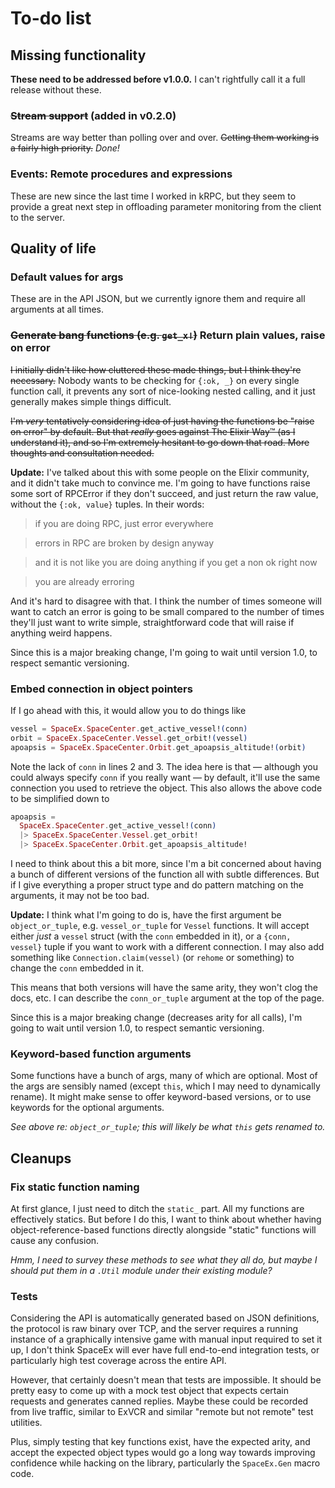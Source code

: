 # To-do list

## Missing functionality

**These need to be addressed before v1.0.0.**  I can't rightfully call it a full release without these.

### ~~Stream support~~ (added in v0.2.0)

Streams are way better than polling over and over.  ~~Getting them working is a fairly high priority.~~ *Done!*

### Events: Remote procedures and expressions

These are new since the last time I worked in kRPC, but they seem to provide a great next step in offloading parameter monitoring from the client to the server.

## Quality of life

### Default values for args

These are in the API JSON, but we currently ignore them and require all arguments at all times.

### ~~Generate bang functions (e.g. `get_x!`)~~ Return plain values, raise on error

~~I initially didn't like how cluttered these made things, but I think they're necessary.~~  Nobody wants to be checking for `{:ok, _}` on every single function call, it prevents any sort of nice-looking nested calling, and it just generally makes simple things difficult.

~~I'm *very* tentatively considering idea of just having the functions be "raise on error" by default.  But that *really* goes against The Elixir Way™ (as I understand it), and so I'm extremely hesitant to go down that road.  More thoughts and consultation needed.~~

**Update:** I've talked about this with some people on the Elixir community, and it didn't take much to convince me.  I'm going to have functions raise some sort of RPCError if they don't succeed, and just return the raw value, without the `{:ok, value}` tuples.  In their words:

> if you are doing RPC, just error everywhere

> errors in RPC are broken by design anyway

> and it is not like you are doing anything if you get a non ok right now

> you are already erroring

And it's hard to disagree with that.  I think the number of times someone will want to catch an error is going to be small compared to the number of times they'll just want to write simple, straightforward code that will raise if anything weird happens.

Since this is a major breaking change, I'm going to wait until version 1.0, to respect semantic versioning.

### Embed connection in object pointers

If I go ahead with this, it would allow you to do things like

```elixir
vessel = SpaceEx.SpaceCenter.get_active_vessel!(conn)
orbit = SpaceEx.SpaceCenter.Vessel.get_orbit!(vessel)
apoapsis = SpaceEx.SpaceCenter.Orbit.get_apoapsis_altitude!(orbit)
```

Note the lack of `conn` in lines 2 and 3.  The idea here is that — although you could always specify `conn` if you really want — by default, it'll use the same connection you used to retrieve the object.  This also allows the above code to be simplified down to

```elixir
apoapsis =
  SpaceEx.SpaceCenter.get_active_vessel!(conn)
  |> SpaceEx.SpaceCenter.Vessel.get_orbit!
  |> SpaceEx.SpaceCenter.Orbit.get_apoapsis_altitude!
```

I need to think about this a bit more, since I'm a bit concerned about having a bunch of different versions of the function all with subtle differences.  But if I give everything a proper struct type and do pattern matching on the arguments, it may not be too bad.

**Update:** I think what I'm going to do is, have the first argument be `object_or_tuple`, e.g. `vessel_or_tuple` for `Vessel` functions.  It will accept either *just* a `vessel` struct (with the `conn` embedded in it), or a `{conn, vessel}` tuple if you want to work with a different connection.  I may also add something like `Connection.claim(vessel)` (or `rehome` or something) to change the `conn` embedded in it.

This means that both versions will have the same arity, they won't clog the docs, etc.  I can describe the `conn_or_tuple` argument at the top of the page.

Since this is a major breaking change (decreases arity for all calls), I'm going to wait until version 1.0, to respect semantic versioning.

### Keyword-based function arguments

Some functions have a bunch of args, many of which are optional.  Most of the args are sensibly named (except `this`, which I may need to dynamically rename).  It might make sense to offer keyword-based versions, or to use keywords for the optional arguments.

*See above re: `object_or_tuple`; this will likely be what `this` gets renamed to.*

## Cleanups

### Fix static function naming

At first glance, I just need to ditch the `static_` part.  All my functions are effectively statics.  But before I do this, I want to think about whether having object-reference-based functions directly alongside "static" functions will cause any confusion.

*Hmm, I need to survey these methods to see what they all do, but maybe I should put them in a `.Util` module under their existing module?*

### Tests

Considering the API is automatically generated based on JSON definitions, the protocol is raw binary over TCP, and the server requires a running instance of a graphically intensive game with manual input required to set it up, I don't think SpaceEx will ever have full end-to-end integration tests, or particularly high test coverage across the entire API.

However, that certainly doesn't mean that tests are impossible.  It should be pretty easy to come up with a mock test object that expects certain requests and generates canned replies.  Maybe these could be recorded from live traffic, similar to ExVCR and similar "remote but not remote" test utilities.

Plus, simply testing that key functions exist, have the expected arity, and accept the expected object types would go a long way towards improving confidence while hacking on the library, particularly the `SpaceEx.Gen` macro code.
